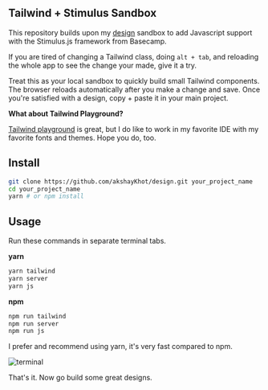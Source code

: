 ## Tailwind + Stimulus Sandbox

This repository builds upon my [design](https://github.com/akshayKhot/design) sandbox to add Javascript support with the Stimulus.js framework from Basecamp. 

If you are tired of changing a Tailwind class, doing `alt + tab`, and reloading the whole app to see the change your made, give it a try.  

Treat this as your local sandbox to quickly build small Tailwind components. The browser reloads automatically after you make a change and save. Once you're satisfied with a design, copy + paste it in your main project.

**What about Tailwind Playground?**

[Tailwind playground](https://play.tailwindcss.com/) is great, but I do like to work in my favorite IDE with my favorite fonts and themes. Hope you do, too. 

## Install

```bash
git clone https://github.com/akshayKhot/design.git your_project_name
cd your_project_name
yarn # or npm install
```

## Usage

Run these commands in separate terminal tabs. 

**yarn**

```bash
yarn tailwind
yarn server
yarn js
```

**npm**

```bash
npm run tailwind
npm run server
npm run js
```

I prefer and recommend using yarn, it's very fast compared to npm. 

![terminal](images/terminal.png)

That's it. Now go build some great designs. 
